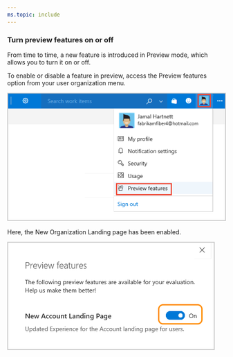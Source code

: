 ```yaml
---
ms.topic: include
---
```



<a id="preview-features">  </a>

### Turn preview features on or off  

From time to time, a new feature is introduced in Preview mode, which allows you to turn it on or off. 

To enable or disable a feature in preview, access the Preview features option from your user organization menu. 

<img src="../_shared/_img/preview-features-open.png" alt="Open Preview Features " style="border: 1px solid #CCCCCC;" /> 

Here, the New Organization Landing page has been enabled. 

<img src="../_shared/_img/preview-features-organization-landing-off-on.png" alt="Organization Landing Page has been enabled " style="border: 1px solid #CCCCCC;" /> 

 
